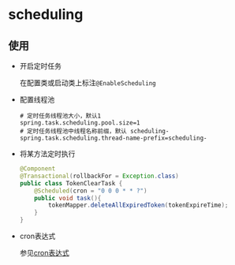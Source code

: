 # scheduling

## 使用

+ 开启定时任务

  在配置类或启动类上标注`@EnableScheduling`

+ 配置线程池

  ```properties
  # 定时任务线程池大小，默认1
  spring.task.scheduling.pool.size=1
  # 定时任务线程池中线程名称前缀，默认 scheduling-
  spring.task.scheduling.thread-name-prefix=scheduling-
  ```

+ 将某方法定时执行

  ```java
  @Component
  @Transactional(rollbackFor = Exception.class)
  public class TokenClearTask {
      @Scheduled(cron = "0 0 0 * * ?")
      public void task(){
          tokenMapper.deleteAllExpiredToken(tokenExpireTime);
      }
  }
  ```

+ cron表达式

  参见[cron表达式](https://github.com/Mshuyan/springboot-quartz/tree/master/quartz#73-crontrigger)  

